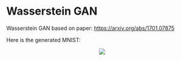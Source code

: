 # Wasserstein GAN
Wasserstein GAN based on paper: https://arxiv.org/abs/1701.07875

Here is the generated MNIST:

<p align="center">
  <img src="https://github.com/rrwiyatn/deeplearning-ai/blob/master/wasserstein_gan/results/mnist_deep.png">
</p>